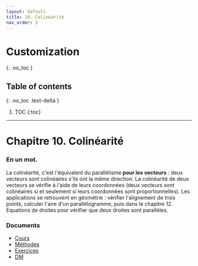 ```yaml
---
layout: default
title: 10. Colinéarité
nav_order: 2
---
```


# Customization
{: .no_toc }

## Table of contents
{: .no_toc .text-delta }

1. TOC
{:toc}

---

# Chapitre 10. Colinéarité

### En un mot.
La colinéarité, c'est l'équivalent du parallélisme **pour les vecteurs** : deux vecteurs sont colinéaires s'ils ont la même direction. La colinéarité de deux vecteurs se vérifie à l'aide de leurs coordonnées (deux vecteurs sont colinéaires si et seulement si leurs coordonnées sont proportionnelles).
Les applications se retrouvent en géométrie : vérifier l'alignement de trois points, calculer l'aire d'un parallélogramme, puis dans le chapitre 12. Equations de droites pour vérifier que deux droites sont parallèles.


### Documents

- [Cours](https://howlcraft.github.io/just-docs/docs/c10-methodes.html)
- [Méthodes](https://howlcraft.github.io/just-docs/docs/c10-methodes.html)
- [Exercices](https://howlcraft.github.io/just-docs/docs/c10-exercices.pdf)
- [DM](https://howlcraft.github.io/just-docs/docs/c10-dm.pdf)
